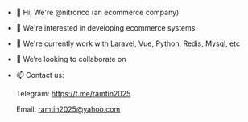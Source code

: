 - 👋 Hi, We're @nitronco (an ecommerce company)
- 👀 We're interested in developing ecommerce systems
- 🌱 We're currently work with Laravel, Vue, Python, Redis, Mysql, etc
- 💞️ We’re looking to collaborate on 
- 📫 Contact us:
    
    Telegram: https://t.me/ramtin2025
    
    Email: ramtin2025@yahoo.com
